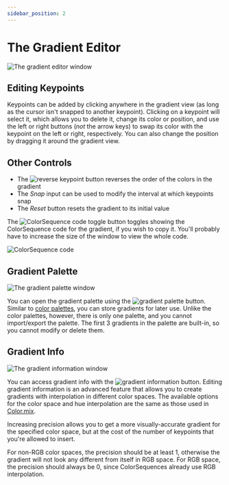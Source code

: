 ```yaml
---
sidebar_position: 2
---
```


# The Gradient Editor

![The gradient editor window](/gradient-editor.png)

## Editing Keypoints

Keypoints can be added by clicking anywhere in the gradient view (as long as the cursor isn't snapped to another keypoint). Clicking on a keypoint will select it, which allows you to delete it, change its color or position, and use the left or right buttons (*not* the arrow keys) to swap its color with the keypoint on the left or right, respectively. You can also change the position by dragging it around the gradient view.

## Other Controls

- The ![reverse keypoint](/reverse.png) button reverses the order of the colors in the gradient
- The *Snap* input can be used to modify the interval at which keypoints snap
- The *Reset* button resets the gradient to its initial value

The ![ColorSequence code toggle](/cs-code-toggle.png) button toggles showing the ColorSequence code for the gradient, if you wish to copy it. You'll probably have to increase the size of the window to view the whole code.

![ColorSequence code](/cs-code-view.png)

## Gradient Palette

![The gradient palette window](/gradient-palette.png)

You can open the gradient palette using the ![gradient palette](/gradient-palette-btn.png) button. Similar to [color palettes](../color-editor/#palettes), you can store gradients for later use. Unlike the color palettes, however, there is only one palette, and you cannot import/export the palette. The first 3 gradients in the palette are built-in, so you cannot modify or delete them.

## Gradient Info

![The gradient information window](/gradient-info.png)

You can access gradient info with the ![gradient information](/gradient-info-btn.png) button. Editing gradient information is an advanced feature that allows you to create gradients with interpolation in different color spaces. The available options for the color space and hue interpolation are the same as those used in [Color.mix](https://blupo.github.io/Color/api/color/#colormix).

Increasing precision allows you to get a more visually-accurate gradient for the specified color space, but at the cost of the number of keypoints that you're allowed to insert.

For non-RGB color spaces, the precision should be at least 1, otherwise the gradient will not look any different from itself in RGB space. For RGB space, the precision should always be 0, since ColorSequences already use RGB interpolation.